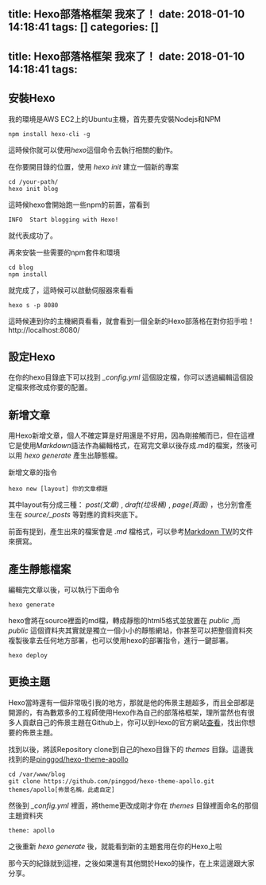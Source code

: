 title: Hexo部落格框架 我來了！
date: 2018-01-10 14:18:41
tags: []
categories: []
---
title: Hexo部落格框架 我來了！
date: 2018-01-10 14:18:41
tags:
---

安裝Hexo
---------
我的環境是AWS EC2上的Ubuntu主機，首先要先安裝Nodejs和NPM

```
npm install hexo-cli -g
```

這時候你就可以使用*hexo*這個命令去執行相關的動作。

在你要開目錄的位置，使用 *hexo init* 建立一個新的專案

```
cd /your-path/
hexo init blog
```

這時候hexo會開始跑一些npm的前置，當看到
```
INFO  Start blogging with Hexo!
```

就代表成功了。

再來安裝一些需要的npm套件和環境
```
cd blog
npm install
```

就完成了，這時候可以啟動伺服器來看看

```
hexo s -p 8080
```

這時候連到你的主機網頁看看，就會看到一個全新的Hexo部落格在對你招手啦！
http://localhost:8080/

設定Hexo
---------

在你的hexo目錄底下可以找到 *_config.yml* 這個設定檔，你可以透過編輯這個設定檔來修改成你要的配置。


新增文章
--------
用Hexo新增文章，個人不確定算是好用還是不好用，因為剛接觸而已，但在這裡它是使用*Markdown*語法作為編輯格式，在寫完文章以後存成.md的檔案，然後可以用 *hexo generate* 產生出靜態檔。

新增文章的指令

```
hexo new [layout] 你的文章標題
```


其中layout有分成三種： *post(文章)* , *draft(垃圾桶)* , *page(頁面)* ，也分別會產生在 *source/_posts* 等對應的資料夾底下。

前面有提到，產生出來的檔案會是 *.md* 檔格式，可以參考[Markdown TW](http://markdown.tw/)的文件來撰寫。

產生靜態檔案
----------

編輯完文章以後，可以執行下面命令

```
hexo generate
```

hexo會將在source裡面的md檔，轉成靜態的html5格式並放置在 *public* ,而 *public* 這個資料夾其實就是獨立一個小小的靜態網站，你甚至可以把整個資料夾複製後拿去任何地方部署，也可以使用hexo的部署指令，進行一鍵部署。

```
hexo deploy
```


更換主題
---------
Hexo當時還有一個非常吸引我的地方，那就是他的佈景主題超多，而且全部都是開源的，有為數眾多的工程師使用Hexo作為自己的部落格框架，理所當然也有很多人貢獻自己的佈景主題在Github上，你可以到Hexo的官方網站[查看](https://hexo.io/themes/)，找出你想要的佈景主題。

找到以後，將該Repository clone到自己的hexo目錄下的 *themes* 目錄。這邊我找到的是[pinggod/hexo-theme-apollo](https://github.com/pinggod/hexo-theme-apollo)

```
cd /var/www/blog
git clone https://github.com/pinggod/hexo-theme-apollo.git themes/apollo[佈景名稱，此處自定]
```

然後到 *_config.yml* 裡面，將theme更改成剛才你在 *themes* 目錄裡面命名的那個主題資料夾

```
theme: apollo
```

之後重新 *hexo generate* 後，就能看到新的主題套用在你的Hexo上啦

那今天的紀錄就到這裡，之後如果還有其他關於Hexo的操作，在上來這邊跟大家分享。
